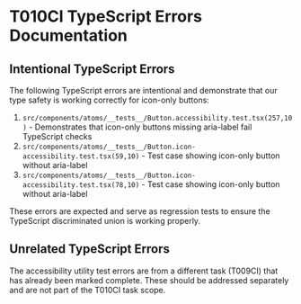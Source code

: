 # T010CI TypeScript Errors Documentation

## Intentional TypeScript Errors

The following TypeScript errors are intentional and demonstrate that our type safety is working correctly for icon-only buttons:

1. `src/components/atoms/__tests__/Button.accessibility.test.tsx(257,10)` - Demonstrates that icon-only buttons missing aria-label fail TypeScript checks
2. `src/components/atoms/__tests__/Button.icon-accessibility.test.tsx(59,10)` - Test case showing icon-only button without aria-label
3. `src/components/atoms/__tests__/Button.icon-accessibility.test.tsx(78,10)` - Test case showing icon-only button without aria-label

These errors are expected and serve as regression tests to ensure the TypeScript discriminated union is working properly.

## Unrelated TypeScript Errors

The accessibility utility test errors are from a different task (T009CI) that has already been marked complete. These should be addressed separately and are not part of the T010CI task scope.